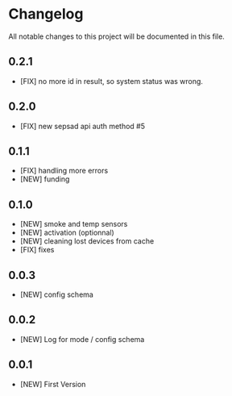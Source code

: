 # Changelog

All notable changes to this project will be documented in this file.

## 0.2.1

- [FIX] no more id in result, so system status was wrong.

## 0.2.0

- [FIX] new sepsad api auth method #5

## 0.1.1

- [FIX] handling more errors
- [NEW] funding

## 0.1.0

- [NEW] smoke and temp sensors
- [NEW] activation (optionnal)
- [NEW] cleaning lost devices from cache
- [FIX] fixes

## 0.0.3

- [NEW] config schema

## 0.0.2

- [NEW] Log for mode / config schema

## 0.0.1

- [NEW] First Version
